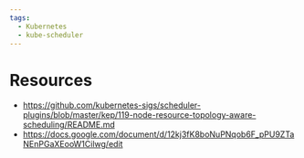 ```yaml
---
tags:
  - Kubernetes
  - kube-scheduler
---
```


# Resources

- <https://github.com/kubernetes-sigs/scheduler-plugins/blob/master/kep/119-node-resource-topology-aware-scheduling/README.md>
- <https://docs.google.com/document/d/12kj3fK8boNuPNqob6F_pPU9ZTaNEnPGaXEooW1Cilwg/edit>
